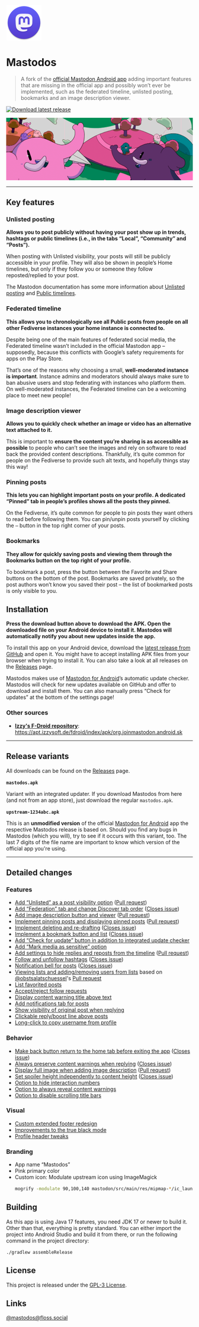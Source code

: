 ![Pink version of the Mastodon for Android launcher icon](mastodon/src/main/res/mipmap-xhdpi/ic_launcher_round.png)

# Mastodos

> A fork of the [official Mastodon Android app](https://github.com/mastodon/mastodon-android) adding important features that are missing in the official app and possibly won’t ever be implemented, such as the federated timeline, unlisted posting, bookmarks and an image description viewer.

[![Download latest release](https://img.shields.io/badge/dynamic/json?color=d92aad&label=download%20apk&query=%24.tag_name&url=https%3A%2F%2Fapi.github.com%2Frepos%2Fsk22%2Fmastodon-android-fork%2Freleases%2Flatest&style=for-the-badge)](https://github.com/sk22/mastodos/releases/latest/download/mastodos.apk)

![A pinker version of the official Mastodon banner](img/banner.png)

---


## Key features

### **Unlisted posting**

**Allows you to post publicly without having your post show up in trends, hashtags or public timelines (i.e., in the tabs “Local”, “Community” and “Posts”).**

When posting with Unlisted visibility, your posts will still be publicly accessible in your profile. They will also be shown in people’s Home timelines, but only if they follow you or someone they follow reposted/replied to your post.
  
The Mastodon documentation has some more information about [Unlisted posting](https://docs.joinmastodon.org/user/posting/#unlisted) and [Public timelines](https://docs.joinmastodon.org/user/network/#timelines).

### **Federated timeline**

**This allows you to chronologically see all Public posts from people on all other Fediverse instances your home instance is connected to.**

Despite being one of the main features of federated social media, the Federated timeline wasn’t included in the official Mastodon app – supposedly, because this conflicts with Google’s safety requirements for apps on the Play Store.
  
That’s one of the reasons why choosing a small, **well-moderated instance is important**. Instance admins and moderators should always make sure to ban abusive users and stop federating with instances who platform them. On well-moderated instances, the Federated timeline can be a welcoming place to meet new people!

### **Image description viewer**

**Allows you to quickly check whether an image or video has an alternative text attached to it.**

This is important to **ensure the content you’re sharing is as accessible as possible** to people who can’t see the images and rely on software to read back the provided content descriptions. Thankfully, it’s quite common for people on the Fediverse to provide such alt texts, and hopefully things stay this way!

### **Pinning posts**

**This lets you can highlight important posts on your profile. A dedicated “Pinned” tab in people’s profiles shows all the posts they pinned.**

On the Fediverse, it’s quite common for people to pin posts they want others to read before following them. You can pin/unpin posts yourself by clicking the `⋯` button in the top right corner of your posts.

### **Bookmarks**

**They allow for quickly saving posts and viewing them through the Bookmarks button on the top right of your profile.**

To bookmark a post, press the button between the Favorite and Share buttons on the bottom of the post. Bookmarks are saved privately, so the post authors won’t know you saved their post – the list of bookmarked posts is only visible to you.

## Installation

**Press the download button above to download the APK. Open the downloaded file on your Android device to install it. Mastodos will automatically notify you about new updates inside the app.**

To install this app on your Android device, download the [latest release from GitHub](https://github.com/sk22/mastodos/releases/latest/download/mastodos.apk) and open it. You might have to accept installing APK files from your browser when trying to install it. You can also take a look at all releases on the [Releases](https://github.com/sk22/mastodos/releases) page.

Mastodos makes use of [Mastodon for Android](https://github.com/mastodon/mastodon-android)’s automatic update checker. Mastodos will check for new updates available on GitHub and offer to download and install them. You can also manually press “Check for updates” at the bottom of the settings page!

### Other sources

* **[Izzy's F-Droid repository](https://apt.izzysoft.de/fdroid/repo)**: https://apt.izzysoft.de/fdroid/index/apk/org.joinmastodon.android.sk

---

## Release variants

All downloads can be found on the [Releases](https://github.com/sk22/mastodos/releases) page.

**`mastodos.apk`**

Variant with an integrated updater. If you download Mastodos from here (and not from an app store), just download the regular `mastodos.apk`.

**`upstream-1234abc.apk`**

This is an **unmodified version** of the official [Mastodon for Android](https://github.com/mastodon/mastodon-android) app the respective Mastodos release is based on. Should you find any bugs in Mastodos (which you will), try to see if it occurs with this variant, too. The last 7 digits of the file name are important to know which version of the official app you're using.

<!-- **`mastodon-fdroid.apk`**

Variant without the integrated updater. This is the variant to be published to F-Droid.org where an integrated updater is not necessary. -->

---

## Detailed changes

### Features

* [Add “Unlisted” as a post visibility option](https://github.com/mastodon/mastodon-android/compare/master...sk22:mastodos:feature/enable-unlisted)
  ([Pull request](https://github.com/mastodon/mastodon-android/pull/103))
* [Add “Federation” tab and change Discover tab order](https://github.com/mastodon/mastodon-android/compare/master...sk22:mastodos:feature/add-federated-timeline) ([Closes issue](https://github.com/mastodon/mastodon-android/issues/8))
* [Add image description button and viewer](https://github.com/mastodon/mastodon-android/compare/master...sk22:mastodos:feature/display-alt-text) ([Pull request](https://github.com/mastodon/mastodon-android/pull/129))
* [Implement pinning posts and displaying pinned posts](https://github.com/mastodon/mastodon-android/compare/master...sk22:mastodos:feature/pin-posts) ([Pull request](https://github.com/mastodon/mastodon-android/pull/140))
* [Implement deleting and re-drafting](https://github.com/mastodon/mastodon-android/compare/master...sk22:mastodos:feature/delete-redraft) ([Closes issue](https://github.com/mastodon/mastodon-android/issues/21))
* [Implement a bookmark button and list](https://github.com/mastodon/mastodon-android/compare/master...sk22:mastodos:feature/bookmarks) ([Closes issue](https://github.com/mastodon/mastodon-android/issues/22))
* [Add “Check for update” button in addition to integrated update checker](https://github.com/mastodon/mastodon-android/compare/master...sk22:mastodos:feature/check-for-update-button)
* [Add “Mark media as sensitive” option](https://github.com/mastodon/mastodon-android/compare/master...sk22:mastodos:feature/mark-media-as-sensitive)
* [Add settings to hide replies and reposts from the timeline](https://github.com/mastodon/mastodon-android/compare/master...sk22:mastodos:feature/filter-home-timeline) ([Pull request](https://github.com/mastodon/mastodon-android/pull/317))
* [Follow and unfollow hashtags](https://github.com/sk22/mastodos/commit/7d38f031f197aa6cefaf53e39d929538689c1e4e) ([Closes issue](https://github.com/mastodon/mastodon-android/issues/233))
* [Notification bell for posts](https://github.com/sk22/mastodos/commit/b166ca705eb9169025ef32bbe6315b42491b57ea) ([Closes issue](https://github.com/mastodon/mastodon-android/issues/81))
* [Viewing lists and adding/removing users from lists](https://github.com/mastodon/mastodon-android/compare/master...sk22:mastodos:list-timeline-views) based on [@obstsalatschuessel](https://github.com/obstsalatschuessel)'s [Pull request](https://github.com/mastodon/mastodon-android/pull/286)
* [List favorited posts](https://github.com/mastodon/mastodon-android/compare/master...sk22:mastodos:feature/favs-list)
* [Accept/reject follow requests](https://github.com/mastodon/mastodon-android/compare/master...sk22:mastodos:feature/follow-requests)
* [Display content warning title above text](https://github.com/mastodon/mastodon-android/compare/master...sk22:mastodos:feature/cw-above-text)
* [Add notifications tab for posts](https://github.com/mastodon/mastodon-android/compare/master...sk22:mastodos:feature/posts-notifications-tab)
* [Show visibility of original post when replying](https://github.com/mastodon/mastodon-android/compare/master...sk22:mastodos:feature/display-reply-visibility)
* [Clickable reply/boost line above posts](https://github.com/mastodon/mastodon-android/compare/master...sk22:mastodos:clickable-boost-reply-line)
* [Long-click to copy username from profile](https://github.com/mastodon/mastodon-android/compare/master...sk22:mastodos:feature/copy-username)

### Behavior

* [Make back button return to the home tab before exiting the app](https://github.com/mastodon/mastodon-android/compare/master...sk22:mastodos:feature/back-returns-home) ([Closes issue](https://github.com/mastodon/mastodon-android/issues/118))
* [Always preserve content warnings when replying](https://github.com/mastodon/mastodon-android/compare/master...sk22:mastodos:feature/always-preserve-cw) ([Closes issue](https://github.com/mastodon/mastodon-android/issues/113))
* [Display full image when adding image description](https://github.com/mastodon/mastodon-android/compare/master...sk22:mastodos:feature/compose-image-description-full-image) ([Pull request](https://github.com/mastodon/mastodon-android/pull/182))
* [Set spoiler height independently to content height](https://github.com/mastodon/mastodon-android/compare/master...sk22:mastodos:spoiler-height-independent) ([Closes issue](https://github.com/mastodon/mastodon-android/issues/166))
* [Option to hide interaction numbers](https://github.com/mastodon/mastodon-android/compare/master...sk22:mastodos:settings/hide-interaction-numbers)
* [Option to always reveal content warnings](https://github.com/mastodon/mastodon-android/compare/master...sk22:mastodos:feature/cw-above-text)
* [Option to disable scrolling title bars](https://github.com/mastodon/mastodon-android/compare/master...sk22:mastodos:settings/disable-marquee)

### Visual

* [Custom extended footer redesign](https://github.com/mastodon/mastodon-android/compare/master...sk22:mastodos:compact-extended-footer)
* [Improvements to the true black mode](https://github.com/mastodon/mastodon-android/compare/master...sk22:mastodos:true-black-improvements)
* [Profile header tweaks](https://github.com/mastodon/mastodon-android/compare/master...sk22:mastodos:ui/profile-header-tweaks)

### Branding

* App name “Mastodos”
* Pink primary color
* Custom icon: Modulate upstream icon using ImageMagick
  ```bash
  mogrify -modulate 90,100,140 mastodon/src/main/res/mipmap-*/ic_launcher*.png mastodon/src/main/ic_launcher-playstore.png
  ```

## Building

As this app is using Java 17 features, you need JDK 17 or newer to build it. Other than that, everything is pretty standard. You can either import the project into Android Studio and build it from there, or run the following command in the project directory:

```
./gradlew assembleRelease
```

## License

This project is released under the [GPL-3 License](./LICENSE).

## Links

<a rel="me" href="https://floss.social/@mastodos">@mastodos​@floss.social</a>
